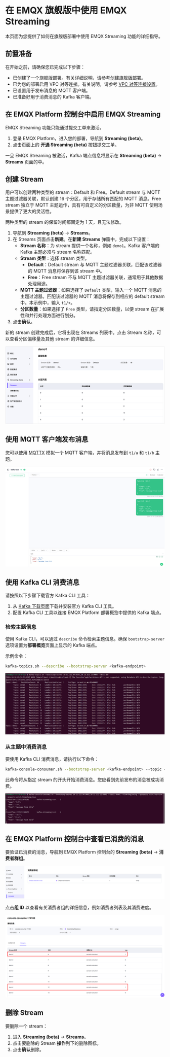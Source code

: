 # 在 EMQX 旗舰版中使用 EMQX Streaming

本页面为您提供了如何在旗舰版部署中使用 EMQX Streaming 功能的详细指导。

## 前置准备

在开始之前，请确保您已完成以下步骤：

- 已创建了一个旗舰版部署。有关详细说明，请参考[创建旗舰版部署](../create/premium.md)。
- 已为您的部署启用 VPC 对等连接。有关说明，请参考 [VPC 对等连接设置](../deployments/vpc_peering.md)。
- 已设置用于发布消息的 MQTT 客户端。
- 已准备好用于消费消息的 Kafka 客户端。

## 在 EMQX Platform 控制台中启用 EMQX Streaming

EMQX Streaming 功能只能通过提交工单来激活。

1. 登录 EMQX Platform，进入您的部署，导航到 **Streaming (beta)**。
2. 点击页面上的 **开通 Streaming (beta)** 按钮提交工单。

一旦 EMQX Streaming 被激活，Kafka 端点信息将显示在 **Streaming (beta)** -> **Streams** 页面的中。

## 创建 Stream

用户可以创建两种类型的 stream：Default 和 Free。Default stream 与 MQTT 主题过滤器关联，默认创建 16 个分区，用于存储所有匹配的 MQTT 消息。Free stream 独立于 MQTT 主题运作，具有可自定义的分区数量，为非 MQTT 使用场景提供了更大的灵活性。

两种类型的 stream 的保留时间都固定为 1 天，且无法修改。

1. 导航到 **Streaming (beta)** -> **Streams**。
2. 在 Streams 页面点击**新建**。在**新建 Streams** 弹窗中，完成以下设置：
   - **Stream 名称**：为 stream 提供一个名称，例如 `demo1`。Kafka 客户端的 Kafka 主题必须与 stream 名称匹配。
   - **Stream 类型**：选择 stream 类型。
     - **Default**：Default stream 与 MQTT 主题过滤器关联，匹配该过滤器的 MQTT 消息将保存到该 stream 中。
     - **Free**：Free stream 不与 MQTT 主题过滤器关联，通常用于其他数据处理用途。
   - **MQTT 主题过滤器**：如果选择了 `Default` 类型，输入一个 MQTT 消息的主题过滤器。匹配该过滤器的 MQTT 消息将保存到相应的 default stream 中。本示例中，输入 `t1/+`。
   - **分区数量**：如果选择了 `Free` 类型，请指定分区数量，以便 stream 在扩展性和并行处理方面进行划分。
3. 点击**确认**。

新的 stream 创建完成后，它将出现在 Streams 列表中。点击 Stream 名称，可以查看分区偏移量及其他 stream 的详细信息。

![stream_details](./_assets/stream_details.png)

## 使用 MQTT 客户端发布消息

您可以使用 [MQTTX](https://mqttx.app/) 模拟一个 MQTT 客户端，并将消息发布到 `t1/a` 和 `t1/b` 主题。

![publish_messages](./_assets/publish_messages.png)

## 使用 Kafka CLI 消费消息

请按照以下步骤下载官方 Kafka CLI 工具：

1. 从 [Kafka 下载页面](https://kafka.apache.org/downloads)下载并安装官方 Kafka CLI 工具。
2. 配置 Kafka CLI 工具以连接 EMQX Platform 部署概览中提供的 Kafka 端点。

### 检索主题信息

使用 Kafka CLI，可以通过 `describe` 命令检索主题信息。确保 `bootstrap-server` 选项设置为**部署概览**页面上显示的 Kafka 端点。

示例命令：

```bash
kafka-topics.sh --describe --bootstrap-server <kafka-endpoint>
```

![retrieve_topic](./_assets/retrieve_topic.png)

### 从主题中消费消息

要使用 Kafka CLI 消费消息，请执行以下命令：

```bash
kafka-console-consumer.sh --bootstrap-server <kafka-endpoint> --topic <stream-name> --from-beginning
```

此命令将从指定 stream 的开头开始消费消息。您应看到先前发布的消息被成功消费。

![consume_messages](./_assets/consume_messages.png)

## 在 EMQX Platform 控制台中查看已消费的消息

要验证已消费的消息，导航到 EMQX Platform 控制台的 **Streaming (beta)** -> **消费者群组**。

![consumer_groups](./_assets/consumer_groups.png)

点击**组 ID** 以查看有关消费者组的详细信息，例如消费者列表及其消费进度。

![consumer_group_detail](./_assets/consumer_group_detail.png)

## 删除 Stream

要删除一个 stream：

1. 进入 **Streaming (beta)** -> **Streams**。
2. 点击要删除的 Stream **操作**列下的删除图标。
3. 点击**确认**删除。